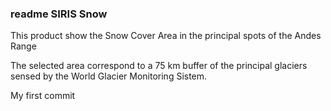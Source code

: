 ### readme  SIRIS Snow
 
 This product show the Snow Cover Area in the principal spots of the Andes Range
 
 The selected area correspond to a 75 km buffer of the principal glaciers sensed by the World Glacier Monitoring Sistem. 
 
  
My first commit

